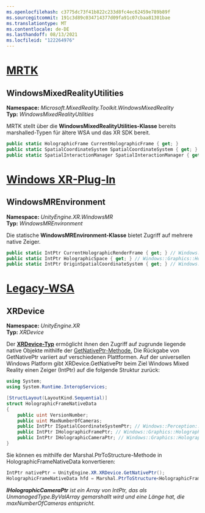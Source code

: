```yaml
---
ms.openlocfilehash: c3775dc73f41b822c233d8fc4ec62459e789b89f
ms.sourcegitcommit: 191c3d89c034714377d09fa91c07cbaa81301bae
ms.translationtype: MT
ms.contentlocale: de-DE
ms.lasthandoff: 08/13/2021
ms.locfileid: "122264976"
---
```

# <a name="mrtk"></a>[MRTK](#tab/mrtk)

## <a name="windowsmixedrealityutilities"></a>WindowsMixedRealityUtilities

**Namespace:** *Microsoft.MixedReality.Toolkit.WindowsMixedReality*<br>
**Typ:** *WindowsMixedRealityUtilities*

MRTK stellt über die **WindowsMixedRealityUtilities-Klasse** bereits marshalled-Typen für ältere WSA und das XR SDK bereit.

```cs
public static HolographicFrame CurrentHolographicFrame { get; }
public static SpatialCoordinateSystem SpatialCoordinateSystem { get; }
public static SpatialInteractionManager SpatialInteractionManager { get; }
```

# <a name="windows-xr-plugin"></a>[Windows XR-Plug-In](#tab/xr)

## <a name="windowsmrenvironment"></a>WindowsMREnvironment

**Namespace:** *UnityEngine.XR.WindowsMR*<br>
**Typ:** *WindowsMREnvironment*

Die statische **WindowsMREnvironment-Klasse** bietet Zugriff auf mehrere native Zeiger.

```cs
public static IntPtr CurrentHolographicRenderFrame { get; } // Windows::Graphics::Holographic::IHolographicFrame
public static IntPtr HolographicSpace { get; } // Windows::Graphics::Holographic::IHolographicSpace
public static IntPtr OriginSpatialCoordinateSystem { get; } // Windows::Perception::Spatial::ISpatialCoordinateSystem
```

# <a name="legacy-wsa"></a>[Legacy-WSA](#tab/wsa)

## <a name="xrdevice"></a>XRDevice

**Namespace:** *UnityEngine.XR*<br>
**Typ:** *XRDevice*

Der <a href="https://docs.unity3d.com/ScriptReference/XR.XRDevice.html" target="_blank">**XRDevice-Typ**</a> ermöglicht ihnen den Zugriff auf zugrunde liegende native Objekte mithilfe der <a href="https://docs.unity3d.com/ScriptReference/XR.XRDevice.GetNativePtr.html" target="_blank">GetNativePtr-Methode.</a> Die Rückgabe von GetNativePtr variiert auf verschiedenen Plattformen. Auf der universellen Windows Platform gibt XRDevice.GetNativePtr beim Ziel Windows Mixed Reality einen Zeiger (IntPtr) auf die folgende Struktur zurück:

```cs
using System;
using System.Runtime.InteropServices;

[StructLayout(LayoutKind.Sequential)]
struct HolographicFrameNativeData
{
    public uint VersionNumber;
    public uint MaxNumberOfCameras;
    public IntPtr ISpatialCoordinateSystemPtr; // Windows::Perception::Spatial::ISpatialCoordinateSystem
    public IntPtr IHolographicFramePtr; // Windows::Graphics::Holographic::IHolographicFrame
    public IntPtr IHolographicCameraPtr; // Windows::Graphics::Holographic::IHolographicCamera
}
```

Sie können es mithilfe der Marshal.PtrToStructure-Methode in HolographicFrameNativeData konvertieren:

```cs
IntPtr nativePtr = UnityEngine.XR.XRDevice.GetNativePtr();
HolographicFrameNativeData hfd = Marshal.PtrToStructure<HolographicFrameNativeData>(nativePtr);
```

***IHolographicCameraPtr** ist ein Array von IntPtr, das als UnmanagedType.ByValArray gemarshallt wird und eine Länge hat, die maxNumberOfCameras entspricht.*
